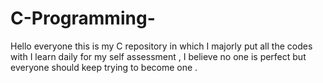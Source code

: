 # C-Programming-
Hello everyone this is my C repository in which I majorly put all the codes with I learn daily for my self assessment , I believe no one is perfect but everyone should keep trying to become one .
